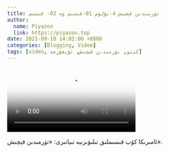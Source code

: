 ```yaml
---
title: تۈرمىدىن قېچىش 4-بۆلۈم 01-قىسىم ۋە 02- قىسىم
author:
  name: Piyazon
  link: https://piyazon.top
date: 2021-09-10 14:02:00 +0800
categories: [Blogging, Video]
tags: [video, كىنو, تۈرمىدىن قېچىش, ئۇيغۇرچە]
---
```


<style>
@import url(/assets/css/uyghur.css);
</style>

<video id="player" class="weixin_video" playsinline controls poster="https://gitlab.com/Alimjoo/cdn_img/-/raw/main/movie/pb/pb4.jpg"
  wxv="wxv_2183276613684035585" src="">

  <track kind="captions" label="English&Chinese" src="https://piyazon.top/storage/assets/subtitles/pb/s04e01e02.vtt" srclang="en&zh-CN"   />
</video>

ئامىرىكا كۆپ قىسىملىق تىلىۋىزىيە تىياتىرى: «تۈرمىدىن قېچىش».
